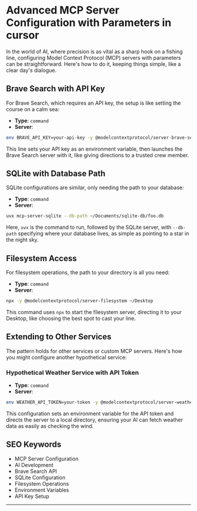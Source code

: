 
# Advanced MCP Server Configuration with Parameters in cursor

In the world of AI, where precision is as vital as a sharp hook on a fishing line, configuring Model Context Protocol (MCP) servers with parameters can be straightforward. Here's how to do it, keeping things simple, like a clear day's dialogue.

## Brave Search with API Key

For Brave Search, which requires an API key, the setup is like setting the course on a calm sea:

- **Type**: `command`
- **Server**: 
```bash
env BRAVE_API_KEY=your-api-key -y @modelcontextprotocol/server-brave-search
```

This line sets your API key as an environment variable, then launches the Brave Search server with it, like giving directions to a trusted crew member.

## SQLite with Database Path

SQLite configurations are similar, only needing the path to your database:

- **Type**: `command`
- **Server**: 
```bash
uvx mcp-server-sqlite --db-path ~/Documents/sqlite-db/foo.db
```

Here, `uvx` is the command to run, followed by the SQLite server, with `--db-path` specifying where your database lives, as simple as pointing to a star in the night sky.

## Filesystem Access

For filesystem operations, the path to your directory is all you need:

- **Type**: `command`
- **Server**: 
```bash
npx -y @modelcontextprotocol/server-filesystem ~/Desktop
```

This command uses `npx` to start the filesystem server, directing it to your Desktop, like choosing the best spot to cast your line.

## Extending to Other Services

The pattern holds for other services or custom MCP servers. Here's how you might configure another hypothetical service:

### Hypothetical Weather Service with API Token

- **Type**: `command`
- **Server**: 
```bash
env WEATHER_API_TOKEN=your-token -y @modelcontextprotocol/server-weather ~/WeatherData
```

This configuration sets an environment variable for the API token and directs the server to a local directory, ensuring your AI can fetch weather data as easily as checking the wind.

## SEO Keywords

- MCP Server Configuration
- AI Development
- Brave Search API
- SQLite Configuration
- Filesystem Operations
- Environment Variables
- API Key Setup

---

